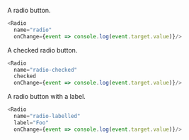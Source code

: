 A radio button.

```js
<Radio 
  name="radio" 
  onChange={event => console.log(event.target.value)}/>
```

A checked radio button.

```js
<Radio 
  name="radio-checked" 
  checked 
  onChange={event => console.log(event.target.value)}/>
```

A radio button with a label.

```js
<Radio 
  name="radio-labelled" 
  label="Foo"
  onChange={event => console.log(event.target.value)}/>
```
